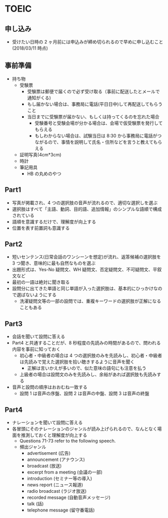 # TOEIC

## 申し込み

- 受けたい日時の 2 ヶ月前には申込みが締め切られるので早めに申し込むこと(2018/03/11 時点)

## 事前準備

- 持ち物
  - 受験票
    - 受験票は郵便で届くので必ず受け取る（事前に配送したとメールで通知がくる)
    - もし届かない場合は、事務局に電話(平日日中)して再配送してもらうこと
    - 当日までに受験票が届かない、もしくは持ってくるのを忘れた場合
      - 受験番号と受験会場が分かる場合は、会場で仮受験票を発行してもらえる
      - もしわからない場合は、試験当日は 8:30 から事務局に電話がつながるので、事情を説明して氏名・住所などを言うと教えてもらえる
  - 証明写真(4cm\*3cm)
  - 時計
  - 筆記用具
    - HB の丸めのやつ

## Part1

- 写真が掲載され、4 つの選択肢の音声が流れるので、適切な選択しを選ぶ
- 選択肢はすべて「主語、動詞、目的語、追加情報」のシンプルな語順で構成されている
- 語順を意識するだけで、理解度が向上する
- 位置を表す前置詞も意識する

## Part2

- 短いセンテンス(日常会話のワンシーンを想定)が流れ、返答候補の選択肢を 3 つ聞き、意味的に最も自然なものを選ぶ
- 出題形式は、Yes-No 疑問文、WH 疑問文、否定疑問文、不可疑問文、平叙文など
- 最初の一語は絶対に聞き取る
- 設問分に出てきた単語と同じ単語が入った選択肢は、基本的にひっかけなので選ばないようにする
  - 洗濯疑問文等の一部の設問では、重複キーワードの選択肢が正解になることもある

## Part3

- 会話を聞いて設問に答える
- Part4 と共通することだが、8 秒程度の先読みの時間があるので、問われる内容を事前に知っておく
  - 初心者・中級者の場合は 4 つの選択肢のみを先読みし、初心者・中級者は先読みで覚えた選択肢を拾い聴きするように音声を聞く
    - 正解は言いかえが多いので、似た意味の語句にも注意を払う
  - 上級者の場合は設問文のみを先読みし、余裕があれば選択肢も先読みする
- 音声と設問の順序はおおむね一致する
  - 設問 1 は音声の序盤、設問 2 は音声の中盤、設問 3 は音声の終盤

## Part4

- ナレーションを聞いて設問に答える
- 各冒頭にそのナレーションのジャンルが読み上げられるので、なんとなく場面を推測しておくと理解度が向上する
  - Questions 71-73 refer to the following speech.
  - 頻出ジャンル
    - advertisement (広告)
    - announcement (アナウンス)
    - broadcast (放送)
    - excerpt from a meeting (会議の一部)
    - introduction (セミナー等の導入)
    - news report (ニュース報道)
    - radio broadcast (ラジオ放送)
    - recorded message (自動音声メッセージ)
    - talk (話)
    - telephone message (留守番電話)
